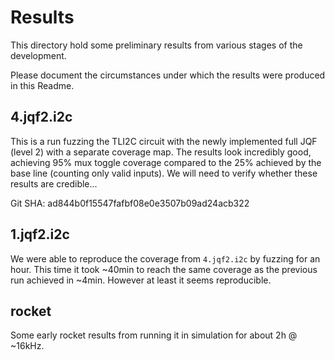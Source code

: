 # Results

This directory hold some preliminary results from various stages
of the development.

Please document the circumstances under which the results were
produced in this Readme.

## 4.jqf2.i2c

This is a run fuzzing the TLI2C circuit with the newly implemented
full JQF (level 2) with a separate coverage map.
The results look incredibly good, achieving 95% mux toggle coverage
compared to the 25% achieved by the base line (counting only valid inputs).
We will need to verify whether these results are credible...

Git SHA: ad844b0f15547fafbf08e0e3507b09ad24acb322

## 1.jqf2.i2c

We were able to reproduce the coverage from `4.jqf2.i2c` by fuzzing for an hour.
This time it took ~40min to reach the same coverage as the previous run achieved
in ~4min. However at least it seems reproducible.

## rocket

Some early rocket results from running it in simulation for about 2h @ ~16kHz.
